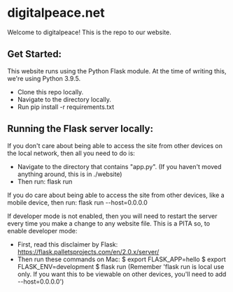 # digitalpeace.net

Welcome to digitalpeace! This is the repo to our website.

## Get Started:
This website runs using the Python Flask module. At the time of writing this, we're using Python 3.9.5.

- Clone this repo locally.
- Navigate to the directory locally.
- Run pip install -r requirements.txt

## Running the Flask server locally:
If you don't care about being able to access the site from other devices on the local network, then all you need to do is: 
- Navigate to the directory that contains "app.py". (If you haven't moved anything around, this is in ./website)
- Then run: 
        flask run

If you do care about being able to access the site from other devices, like a mobile device, then run: 
    flask run --host=0.0.0.0

If developer mode is not enabled, then you will need to restart the server every time you make a change to any website file. This is a PITA so, to enable developer mode: 
- First, read this disclaimer by Flask: https://flask.palletsprojects.com/en/2.0.x/server/
- Then run these commands on Mac: 
        $ export FLASK_APP=hello
        $ export FLASK_ENV=development
        $ flask run
        (Remember 'flask run is local use only. If you want this to be viewable on other devices, you'll need to add --host=0.0.0.0')
